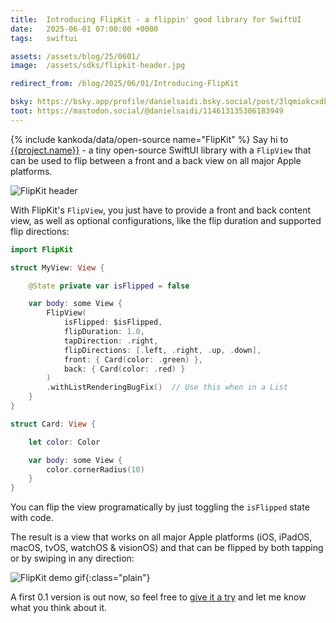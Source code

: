 ```yaml
---
title:  Introducing FlipKit - a flippin' good library for SwiftUI
date:   2025-06-01 07:00:00 +0000
tags:   swiftui

assets: /assets/blog/25/0601/
image:  /assets/sdks/flipkit-header.jpg

redirect_from: /blog/2025/06/01/Introducing-FlipKit

bsky: https://bsky.app/profile/danielsaidi.bsky.social/post/3lqmiokcxdk2l
toot: https://mastodon.social/@danielsaidi/114613135306183949
---
```


{% include kankoda/data/open-source name="FlipKit" %}
Say hi to [{{project.name}}]({{project.url}}) - a tiny open-source SwiftUI library with a `FlipView` that can be used to flip between a front and a back view on all major Apple platforms.

![FlipKit header]({{page.image}})

With FlipKit's `FlipView`, you just have to provide a front and back content view, as well as optional configurations, like the flip duration and supported flip directions:

```swift
import FlipKit

struct MyView: View {

    @State private var isFlipped = false

    var body: some View {
        FlipView(
            isFlipped: $isFlipped,
            flipDuration: 1.0,
            tapDirection: .right,
            flipDirections: [.left, .right, .up, .down],
            front: { Card(color: .green) },
            back: { Card(color: .red) }
        )
        .withListRenderingBugFix()  // Use this when in a List 
    }
}

struct Card: View {

    let color: Color

    var body: some View {
        color.cornerRadius(10)
    }
}
```

You can flip the view programatically by just toggling the `isFlipped` state with code.

The result is a view that works on all major Apple platforms (iOS, iPadOS, macOS, tvOS, watchOS & visionOS) and that can be flipped by both tapping or by swiping in any direction:

![FlipKit demo gif](https://github.com/danielsaidi/FlipKit/releases/download/0.1.0/FlipKit-Demo.gif){:class="plain"}

A first 0.1 version is out now, so feel free to [give it a try]({{project.url}}) and let me know what you think about it.
